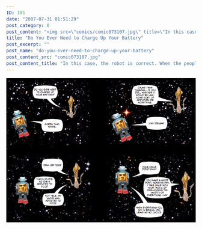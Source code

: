 ```yaml
---
ID: 181
date: "2007-07-31 01:51:29"
post_category: 0
post_content: "<img src=\"comics/comic073107.jpg\" title=\"In this case, the robot is correct. When the people around you insist on making falsities, your responsibility is to shut them down at any cost. \" />"
title: "Do You Ever Need to Charge Up Your Battery"
post_excerpt: ""
post_name: "do-you-ever-need-to-charge-up-your-battery"
post_content_src: "comic073107.jpg"
post_content_title: "In this case, the robot is correct. When the people around you insist on making falsities, your responsibility is to shut them down at any cost. "
---
```



[![In this case, the robot is correct. When the people around you insist on making falsities, your responsibility is to shut them down at any cost. ](/comics-hi-res/comic073107.jpg)](/comics-hi-res/comic073107.jpg "In this case, the robot is correct. When the people around you insist on making falsities, your responsibility is to shut them down at any cost. ")
